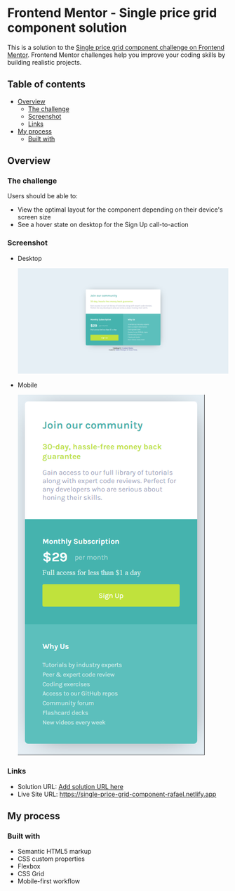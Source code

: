 # Frontend Mentor - Single price grid component solution

This is a solution to the [Single price grid component challenge on Frontend Mentor](https://www.frontendmentor.io/challenges/single-price-grid-component-5ce41129d0ff452fec5abbbc). Frontend Mentor challenges help you improve your coding skills by building realistic projects. 

## Table of contents

- [Overview](#overview)
  - [The challenge](#the-challenge)
  - [Screenshot](#screenshot)
  - [Links](#links)
- [My process](#my-process)
  - [Built with](#built-with)

## Overview

### The challenge

Users should be able to:

- View the optimal layout for the component depending on their device's screen size
- See a hover state on desktop for the Sign Up call-to-action

### Screenshot

  - Desktop
  
    ![](images/desktop.png)
    
  - Mobile
  
    ![](images/mobile.png)

### Links

- Solution URL: [Add solution URL here](https://your-solution-url.com)
- Live Site URL: https://single-price-grid-component-rafael.netlify.app

## My process

### Built with

- Semantic HTML5 markup
- CSS custom properties
- Flexbox
- CSS Grid
- Mobile-first workflow
